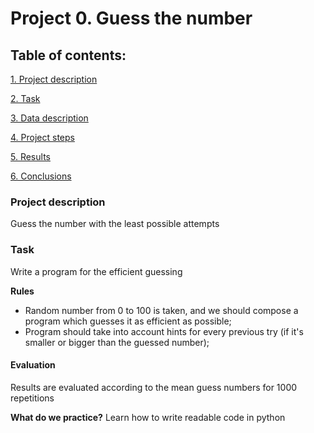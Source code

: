 # Project 0. Guess the number

## Table of contents:
[1. Project description](https://github.com/lamewarden/sf_data_science-2022-/tree/main/project%200/README_project_0.md#Project-description)

[2. Task](https://github.com/lamewarden/sf_data_science-2022-/tree/main/project%200/README_project_0.md#Task)

[3. Data description](https://github.com/lamewarden/sf_data_science-2022-/tree/main/project%200/README_project_0.md#Data-description)

[4. Project steps](https://github.com/lamewarden/sf_data_science-2022-/tree/main/project%200/README_project_0.md#Project-steps)

[5. Results](https://github.com/lamewarden/sf_data_science-2022-/tree/main/project%200/README_project_0.md#Results)

[6. Conclusions](https://github.com/lamewarden/sf_data_science-2022-/tree/main/project%200/README_project_0.md#Conclusions)

### Project description
Guess the number with the least possible attempts 

### Task
Write a program for the efficient guessing

**Rules**
- Random number from 0 to 100 is taken, and we should compose a program which guesses it as efficient as possible;
- Program should take into account hints for every previous try (if it's smaller or bigger than the guessed number);

#### Evaluation
Results are evaluated according to the mean guess numbers for 1000 repetitions

**What do we practice?**
Learn how to write readable code in python





